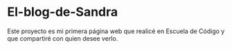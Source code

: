 # El-blog-de-Sandra

Este proyecto es mi primera página web que realicé en Escuela de Código y que compartiré con quien desee verlo.

